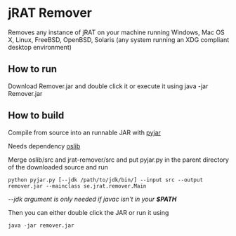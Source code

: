 # jRAT Remover
Removes any instance of jRAT on your machine running Windows, Mac OS X, Linux, FreeBSD, OpenBSD, Solaris (any system running an XDG compliant desktop environment)

## How to run
Download Remover.jar and double click it or execute it using java -jar Remover.jar

## How to build

Compile from source into an runnable JAR with [pyjar](https://github.com/redpois0n/pyjar)

Needs dependency [oslib](https://github.com/redpois0n/oslib)

Merge oslib/src and jrat-remover/src and put pyjar.py in the parent directory of the downloaded source and run

```
python pyjar.py [--jdk /path/to/jdk/bin/] --input src --output remover.jar --mainclass se.jrat.remover.Main
```

*--jdk argument is only needed if javac isn't in your __$PATH__*

Then you can either double click the JAR or run it using

```
java -jar remover.jar
```
